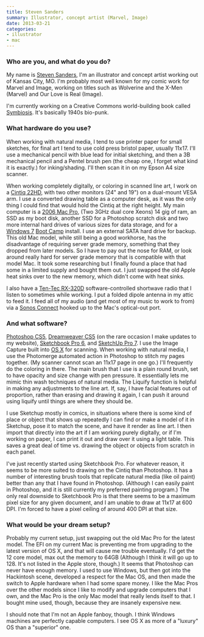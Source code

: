 ```yaml
---
title: Steven Sanders
summary: Illustrator, concept artist (Marvel, Image)
date: 2013-03-21
categories:
- illustrator
- mac
---
```


### Who are you, and what do you do?

My name is [Steven Sanders](http://stevensanders.tumblr.com/ "Steven's Tumblr site."), I'm an illustrator and concept artist working out of Kansas City, MO. I'm probably most well known for my comic work for Marvel and Image, working on titles such as Wolverine and the X-Men (Marvel) and Our Love is Real (Image).

I'm currently working on a Creative Commons world-building book called [Symbiosis](http://www.kickstarter.com/projects/570044257/symbiosis-a-creative-commons-art-book/ "Steven's Kickstarter book project."). It's basically 1940s bio-punk.
 
### What hardware do you use?

When working with natural media, I tend to use printer paper for small sketches, for final art I tend to use cold press bristol paper, usually 11x17. I'll use a mechanical pencil with blue lead for initial sketching, and then a 3B mechanical pencil and a Pentel brush pen (the cheap one, I forget what kind it is exactly.) for inking/shading. I'll then scan it in on my Epson A4 size scanner.

When working completely digitally, or coloring in scanned line art, I work on a [Cintiq 22HD][cintiq], with two other monitors (24" and 19") on a dual-mount VESA arm. I use a converted drawing table as a computer desk, as it was the only thing I could find that would hold the Cintiq at the right height. My main computer is a [2006 Mac Pro][mac-pro], (Two 3GHz dual core Xeons) 14 gig of ram, an SSD as my boot disk, another SSD for a Photoshop scratch disk and two more internal hard drives of various sizes for data storage, and for a [Windows 7][windows-7] [Boot Camp][boot-camp] install. I use an external SATA hard drive for backup. This old Mac model, while still being a good workhorse, has the disadvantage of requiring server grade memory, something that they dropped from later models. So I have to pay out the nose for RAM, or look around really hard for server grade memory that is compatible with that model Mac. It took some researching but I finally found a place that had some in a limited supply and bought them out. I just swapped the old Apple heat sinks over to the new memory, which didn't come with heat sinks.

I also have a [Ten-Tec RX-320D][rx-320d] software-controlled shortwave radio that I listen to sometimes while working. I put a folded dipole antenna in my attic to feed it. I feed all of my audio (and get most of my music to work to from) via a [Sonos Connect][connect.2] hooked up to the Mac's optical-out port.

### And what software?

[Photoshop CS5][photoshop], [Dreamweaver CS5][dreamweaver] (on the rare occasion I make updates to my website), [Sketchbook Pro 6][sketchbook-pro], and [SketchUp Pro 7][sketchup-pro]. I use the Image Capture built into [OS X][macos] for scanning. When working with natural media, I use the Photomerge automated action in Photoshop to stitch my pages together. (My scanner cannot scan an 11x17 page in one go.) I'll frequently do the coloring in there. The main brush that I use is a plain round brush, set to have opacity and size change with pen pressure. It essentially lets me mimic thin wash techniques of natural media. The Liquify function is helpful in making any adjustments to the line art. If, say, I have facial features out of proportion, rather than erasing and drawing it again, I can push it around using liquify until things are where they should be. 

I use Sketchup mostly in comics, in situations where there is some kind of place or object that shows up repeatedly I can find or make a model of it in Sketchup, pose it to match the scene, and have it render as line art. I then import that directly into the art if I am working purely digitally, or if I'm working on paper, I can print it out and draw over it using a light table. This saves a great deal of time vs. drawing the object or objects from scratch in each panel. 

I've just recently started using Sketchbook Pro. For whatever reason, it seems to be more suited to drawing on the Cintiq than Photoshop. It has a number of interesting brush tools that replicate natural media (like oil paint) better than any that I have found in Photoshop. (Although I can easily paint in Photoshop, and it is still currently my preferred painting program.) The only real downside to Sketchbook Pro is that there seems to be a maximum pixel size for any given document, and I am unable to draw at 11x17 at 600 DPI. I'm forced to have a pixel ceiling of around 400 DPI at that size.

### What would be your dream setup?

Probably my current setup, just swapping out the old Mac Pro for the latest model. The EFI on my current Mac is preventing me from upgrading to the latest version of OS X, and that will cause me trouble eventually. I'd get the 12 core model, max out the memory to 64GB (Although I think it will go up to 128. It's not listed in the Apple store, though.) It seems that Photoshop can never have enough memory. I used to use Windows, but then got into the Hackintosh scene, developed a respect for the Mac OS, and then made the switch to Apple hardware when I had some spare money. I like the Mac Pros over the other models since I like to modify and upgrade computers that I own, and the Mac Pro is the only Mac model that really lends itself to that. I bought mine used, though, because they are insanely expensive new. 

I should note that I'm not an Apple fanboy, though. I think Windows machines are perfectly capable computers. I see OS X as more of a "luxury" OS than a "superior" one.

[boot-camp]: https://en.wikipedia.org/wiki/Boot_Camp_(software) "Software to allow Macs to run Windows natively."
[cintiq]: https://www.wacom.com/en-us/us/cintiq "A computer screen you can draw on."
[connect.2]: https://www.sonos.com/en-us/sonos-shop/products/connect "An audio streaming system."
[dreamweaver]: https://www.adobe.com/products/dreamweaver.html "A WYSIWYG editor."
[mac-pro]: https://www.apple.com/mac-pro/ "The Intel-based Mac tower computer."
[macos]: https://en.wikipedia.org/wiki/MacOS "An operating system for Mac hardware."
[photoshop]: https://www.adobe.com/products/photoshop.html "A bitmap image editor."
[rx-320d]: http://web.archive.org/web/20161118202658/http://www.tentecwiki.org/doku.php?id=rx-320d "A shortwave radio receiver."
[sketchbook-pro]: http://web.archive.org/web/20170616043728/https://www.autodesk.com/products/sketchbook-pro/overview "A drawing/illustration tool."
[sketchup-pro]: https://www.sketchup.com/products/sketchup-pro "3D modelling software."
[windows-7]: https://en.wikipedia.org/wiki/Windows_7 "An operating system."
